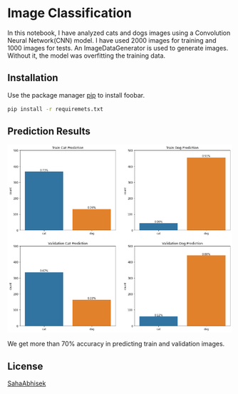 # Image Classification

In this notebook, I have analyzed cats and dogs images using a Convolution Neural Network(CNN) model. I have used 2000 images for training and 1000 images for tests. An ImageDataGenerator is used to generate images. Without it, the model was overfitting the training data.

## Installation

Use the package manager [pip](https://pip.pypa.io/en/stable/) to install foobar.

```bash
pip install -r requiremets.txt
```

## Prediction Results
<p align="center">
  <img src="https://github.com/SahaAbhisek/Binary-Image-Classification-using-CNN/blob/main/images/predictions.png" width="650" hight="650" title="Prediction 
Results">
</p>

We get more than 70% accuracy in predicting train and validation images.


## License
[SahaAbhisek](https://github.com/SahaAbhisek/)
